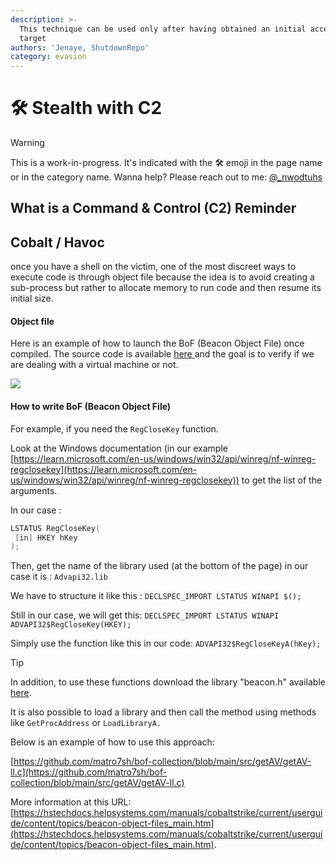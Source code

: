 ```yaml
---
description: >-
  This technique can be used only after having obtained an initial access on the
  target
authors: 'Jenaye, ShutdownRepo'
category: evasion
---
```


# 🛠️ Stealth with C2

> [!WARNING]
> This is a work-in-progress. It's indicated with the 🛠️ emoji in the page name or in the category name. Wanna help? Please reach out to me: [@_nwodtuhs](https://twitter.com/_nwodtuhs)

## What is a Command & Control (C2) Reminder

## Cobalt / Havoc

once you have a shell on the victim, one of the most discreet ways to execute code is through object file because the idea is to avoid creating a sub-process but rather to allocate memory to run code and then resume its initial size.

#### Object file

Here is an example of how to launch the BoF (Beacon Object File) once compiled. The source code is available [here ](https://github.com/matro7sh/bof-collection/blob/main/src/checkVM/checkVM2.c)and the goal is to verify if we are dealing with a virtual machine or not.

![](./assets/bof-VM.png)





#### How to write BoF (Beacon Object File)

For example, if you need the `RegCloseKey` function.

Look at the Windows documentation (in our example [https://learn.microsoft.com/en-us/windows/win32/api/winreg/nf-winreg-regclosekey](https://learn.microsoft.com/en-us/windows/win32/api/winreg/nf-winreg-regclosekey)) to get the list of the arguments.

In our case : 

```c
LSTATUS RegCloseKey(
 [in] HKEY hKey
);
```

Then, get the name of the library used (at the bottom of the page) in our case it is : `Advapi32.lib`

We have to structure it like this : `DECLSPEC_IMPORT LSTATUS WINAPI $();`

Still in our case, we will get this: `DECLSPEC_IMPORT LSTATUS WINAPI ADVAPI32$RegCloseKey(HKEY);`

Simply use the function like this in our code: `ADVAPI32$RegCloseKeyA(hKey);`

> [!TIP]
> In addition, to use these functions download the library "beacon.h" available [here](https://hstechdocs.helpsystems.com/manuals/cobaltstrike/current/userguide/content/beacon.h).

It is also possible to load a library and then call the method using methods like `GetProcAddress` or `LoadLibraryA.`

Below is an example of how to use this approach:

[https://github.com/matro7sh/bof-collection/blob/main/src/getAV/getAV-ll.c](https://github.com/matro7sh/bof-collection/blob/main/src/getAV/getAV-ll.c)

More information at this URL: [https://hstechdocs.helpsystems.com/manuals/cobaltstrike/current/userguide/content/topics/beacon-object-files_main.htm](https://hstechdocs.helpsystems.com/manuals/cobaltstrike/current/userguide/content/topics/beacon-object-files_main.htm).
